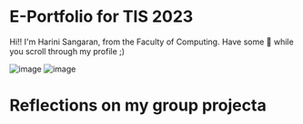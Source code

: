 # E-Portfolio for TIS 2023

  Hi!! I'm Harini Sangaran, from the Faculty of Computing. Have some 🍿 while you scroll through my profile ;)

![image](https://github.com/harinisangaran/E-Portfolio-TIS-02_2023/assets/147630493/85f1954c-48a8-4f81-bbf7-31dc4c2d34a1)
![image](https://github.com/harinisangaran/E-Portfolio-TIS-02_2023/assets/147630493/a4e358c9-e694-4273-835d-3dba21f6a9e0)

# Reflections on my group projecta

